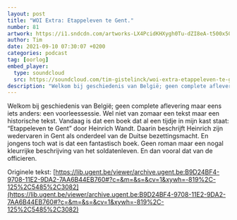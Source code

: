 ```yaml
---
layout: post
title: "WOI Extra: Etappeleven te Gent."
number: 81
artwork: https://i1.sndcdn.com/artworks-LX4PcidKHXygh0Tu-dZI8eA-t500x500.jpg
author: Tim
date: 2021-09-10 07:30:07 +0200
categories: podcast
tag: [oorlog]
embed_player:
  type: soundcloud
  src: https://soundcloud.com/tim-gistelinck/woi-extra-etappeleven-te-gent
description: "Welkom bij geschiedenis van België; geen complete aflevering maar eens iets anders: een voorleessessie."
---
```

Welkom bij geschiedenis van België; geen complete aflevering maar eens iets anders: een voorleessessie. Wel niet van zomaar een tekst maar een historische tekst. Vandaag is dat een boek dat al een tijdje in mijn kast staat: “Etappeleven te Gent” door Heinrich Wandt. Daarin beschrijft Heinrich zijn wedervaren in Gent als onderdeel van de Duitse bezettingsmacht. En jongens toch wat is dat een fantastisch boek. Geen roman maar een nogal kleurrijke beschrijving van het soldatenleven. En dan vooral dat van de officieren.

Originele tekst: [https://lib.ugent.be/viewer/archive.ugent.be:B9D24BF4-9708-11E2-9DA2-7AA6B44EB760#?c=&m=&s=&cv=1&xywh=-819%2C-125%2C5485%2C3082](https://lib.ugent.be/viewer/archive.ugent.be:B9D24BF4-9708-11E2-9DA2-7AA6B44EB760#?c=&m=&s=&cv=1&xywh=-819%2C-125%2C5485%2C3082)
